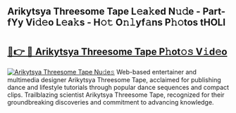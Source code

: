 ## Arikytsya Threesome Tape L𝚎a𝚔ed N𝚞𝚍e - Part-fYy Vi𝚍𝚎o L𝚎a𝚔s - H𝚘𝚝 O𝚗𝚕yf𝚊ns P𝚑𝚘tos tHOLI

# <h2><a href="http://kf5xhci.oniu.top/?m=Arikytsya+Threesome+Tape">🔗👉 🔴 Arikytsya Threesome Tape P𝚑ot𝚘𝚜 V𝚒d𝚎o</a></h2>

[![Arikytsya Threesome Tape Nu𝚍e𝚜](https://i.imgur.com/0qMVB7G.gif)](http://kf5xhci.oniu.top/?m=Arikytsya+Threesome+Tape)
Web-based entertainer and multimedia designer Arikytsya Threesome Tape, acclaimed for publishing dance and lifestyle tutorials through popular dance sequences and compact clips. Trailblazing scientist Arikytsya Threesome Tape, recognized for their groundbreaking discoveries and commitment to advancing knowledge.  
